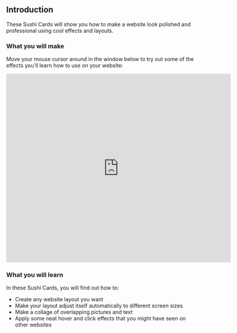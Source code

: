 ## Introduction

These Sushi Cards will show you how to make a website look polished and professional using cool effects and layouts.

### What you will make

Move your mouse cursor around in the window below to try out some of the effects you'll learn how to use on your website:

<div class="trinket">
  <iframe src="https://trinket.io/embed/html/643a5cabdc?outputOnly=true&start=result" width="600" height="505" frameborder="0" marginwidth="0" marginheight="0" allowfullscreen>
  </iframe>
  <!-- <img src="images/magazine-final.png"> -->
</div>

### What you will learn

In these Sushi Cards, you will find out how to:

* Create any website layout you want
* Make your layout adjust itself automatically to different screen sizes
* Make a collage of overlapping pictures and text
* Apply some neat hover and click effects that you might have seen on other websites